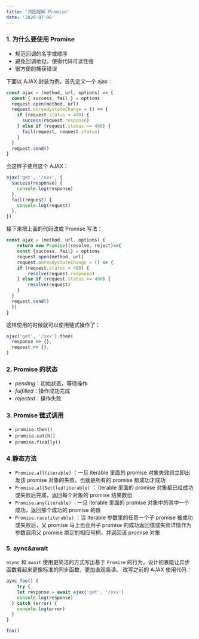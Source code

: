```yaml
---
title: '试图理解 Promise'
date: '2020-07-06'
---
```


### 1. 为什么要使用 Promise

- 规范回调的名字或顺序
- 避免回调地狱，使得代码可读性强
- 很方便的捕获错误

下面以 AJAX 封装为例，首先定义一个 ajax：

```javascript
const ajax = (method, url, options) => {
  const { success, fail } = options
  request.open(method, url)
  request.onreadystateChange = () => {
    if (request.status < 400) {
      success(request.response)
    } else if (request.status >= 400) {
      fail(request, request.status)
    }
  }
  request.send()
}
```

会这样子使用这个 AJAX：

```javascript
ajax('get', '/xxx', {
  success(response) {
    console.log(response)
  },
  fail(request) {
    console.log(request)
  },
})
```

接下来把上面的代码改成 Promise 写法：

```javascript
const ajax = (method, url, options) {
	return new Promise((resolve, reject)=>{
  	const {success, fail} = options
  	request.open(method, url)
  	request.onreadystateChange = () => {
  	if (request.status < 400) {
    	resolve(request.response)
    } else if (request.status >= 400) {
    	resolve(request)
    }
  }
  request.send()
  })
}
```

这样使用的时候就可以使用链式操作了：

```javascript
ajax('get', '/xxx').then(
  response => {},
  request => {},
)
```

### 2. Promise 的状态

- _pending_：初始状态，等待操作
- _fulfilled_：操作成功完成
- _rejected_：操作失败

### 3. Promise 链式调用

- `promise.then()`
- `promise.catch()`
- `promise.finally()`

### 4.静态方法

- `Promise.all(iterable)` ：一旦 iterable 里面的 promise 对象失效则立即出发该 promise 对象的失败，也就是所有的 promise 都成功才成功
- `Promise.allSettled(iterable)` ： iterable 里面的 promise 对象都已经成功或失败后完成，返回每个对象的 promise 结果数组
- `Promise.any(iterable)`  : 一旦 iterable 里面的 promise 对象中的其中一个成功，返回那个成功的 promise 的值
- `Promise.race(iterable)` ：当 iterable 参数里的任意一个子 promise 被成功或失败后，父 promise 马上也会用子 promise 的成功返回值或失败详情作为参数调用父 promise 绑定的相应句柄，并返回该 promise 对象

### 5. aync&await

`async` 和 `await` 使用更简洁的方式写出基于 `Promise` 的行为。设计初衷能让异步函数看起来更像标准的同步函数，更加直观易读。
改写之前的 AJAX 使用代码：

```javascript
aync foo() {
	try {
  	let response = await ajax('get', '/xxx')
    console.log(response)
  } catch (error) {
  	console.log(error)
  }
}

foo()
```
